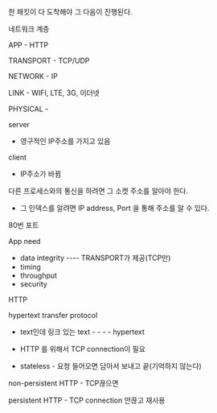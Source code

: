 한 패킷이 다 도착해야 그 다음이 진행된다.



네트워크 계층

APP - HTTP

TRANSPORT - TCP/UDP

NETWORK - IP

LINK - WIFI, LTE, 3G, 이더넷

PHYSICAL - 



server

- 영구적인 IP주소를 가지고 있음

client

- IP주소가 바뀜



다른 프로세스와의 통신을 하려면 그 소켓 주소를 알아야 한다.

- 그 인덱스를 알려면 	IP address, Port 을 통해 주소를 알 수 있다.



80번 포트



App need

- data integrity ---- TRANSPORT가 제공(TCP만)
- timing
- throughput
- security



HTTP

hypertext transfer protocol

- text인데 링크 있는 text - - - - hypertext

- HTTP 를 위해서 TCP connection이 필요
- stateless - 요청 들어오면 담아서 보내고 끝(기억하지 않는다)



non-persistent HTTP - TCP끊으면

persistent HTTP - TCP connection 안끊고 재사용